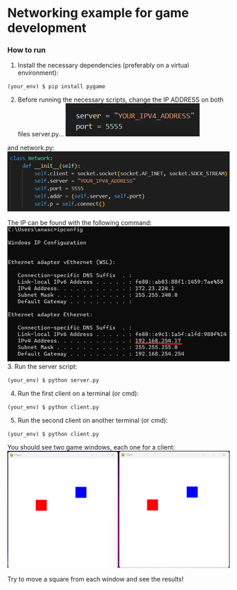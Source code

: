 # Networking example for game development

### How to run

1. Install the necessary dependencies (preferably on a virtual environment):
```
(your_env) $ pip install pygame 
```
2. Before running the necessary scripts, change the IP ADDRESS on both files server.py...
![0](img/server.png)

and network.py:
![1](img/network.png)

The IP can be found with the following command:
![2](img/ipconfig.png)
3. Run the server script:
```
(your_env) $ python server.py
```
4. Run the first client on a terminal (or cmd):
```
(your_env) $ python client.py
```
5. Run the second client on another terminal (or cmd):
```
(your_env) $ python client.py
```

You should see two game windows, each one for a client:
![3](img/two-windows.png)

Try to move a square from each window and see the results!
